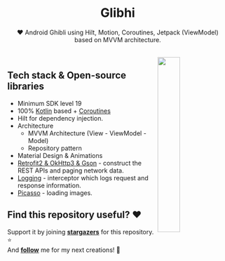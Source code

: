 <h1 align="center">Glibhi</h1>

<p align="center">  
❤️ Android Ghibli using Hilt, Motion, Coroutines, Jetpack (ViewModel) based on MVVM architecture.
</p>
</br>

<img src="https://user-images.githubusercontent.com/26925002/145727314-bbf64dc2-9fb5-41b4-b9fe-bd41eee83885.gif" align="right" width="32%"/>

## Tech stack & Open-source libraries
- Minimum SDK level 19
- 100% [Kotlin](https://kotlinlang.org/) based + [Coroutines](https://github.com/Kotlin/kotlinx.coroutines)
- Hilt for dependency injection.
- Architecture
  - MVVM Architecture (View - ViewModel - Model)
  - Repository pattern
- Material Design & Animations
- [Retrofit2 & OkHttp3 & Gson](https://github.com/square/retrofit) - construct the REST APIs and paging network data.
- [Logging](https://github.com/square/okhttp/tree/master/okhttp-logging-interceptor) - interceptor which logs request and response information.
- [Picasso](https://square.github.io/picasso/) - loading images. 


## Find this repository useful? :heart:
Support it by joining __[stargazers](https://github.com/iamageo/ghibli)__ for this repository. :star: <br>
And __[follow](https://github.com/iamageo)__ me for my next creations! 🤩
